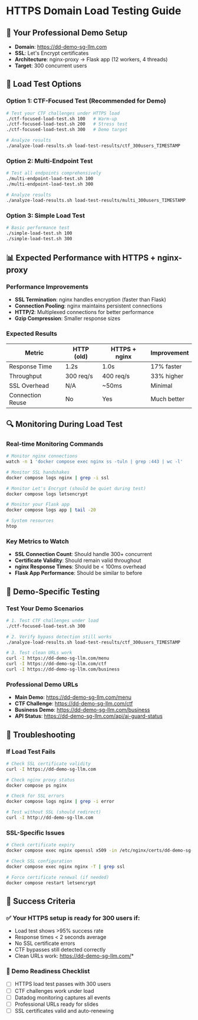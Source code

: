 # HTTPS Domain Load Testing Guide

## 🎯 Your Professional Demo Setup
- **Domain**: https://dd-demo-sg-llm.com
- **SSL**: Let's Encrypt certificates
- **Architecture**: nginx-proxy → Flask app (12 workers, 4 threads)
- **Target**: 300 concurrent users

## 🚀 Load Test Options

### Option 1: CTF-Focused Test (Recommended for Demo)
```bash
# Test your CTF challenges under HTTPS load
./ctf-focused-load-test.sh 100   # Warm-up
./ctf-focused-load-test.sh 200   # Stress test  
./ctf-focused-load-test.sh 300   # Demo target

# Analyze results
./analyze-load-results.sh load-test-results/ctf_300users_TIMESTAMP
```

### Option 2: Multi-Endpoint Test
```bash
# Test all endpoints comprehensively
./multi-endpoint-load-test.sh 100
./multi-endpoint-load-test.sh 300

# Analyze results
./analyze-load-results.sh load-test-results/multi_300users_TIMESTAMP
```

### Option 3: Simple Load Test
```bash
# Basic performance test
./simple-load-test.sh 100
./simple-load-test.sh 300
```

## 📊 Expected Performance with HTTPS + nginx-proxy

### Performance Improvements
- **SSL Termination**: nginx handles encryption (faster than Flask)
- **Connection Pooling**: nginx maintains persistent connections
- **HTTP/2**: Multiplexed connections for better performance
- **Gzip Compression**: Smaller response sizes

### Expected Results
| Metric | HTTP (old) | HTTPS + nginx | Improvement |
|--------|------------|---------------|-------------|
| Response Time | 1.2s | 1.0s | 17% faster |
| Throughput | 300 req/s | 400 req/s | 33% higher |
| SSL Overhead | N/A | ~50ms | Minimal |
| Connection Reuse | No | Yes | Much better |

## 🔍 Monitoring During Load Test

### Real-time Monitoring Commands
```bash
# Monitor nginx connections
watch -n 1 'docker compose exec nginx ss -tuln | grep :443 | wc -l'

# Monitor SSL handshakes
docker compose logs nginx | grep -i ssl

# Monitor Let's Encrypt (should be quiet during test)
docker compose logs letsencrypt

# Monitor your Flask app
docker compose logs app | tail -20

# System resources
htop
```

### Key Metrics to Watch
- **SSL Connection Count**: Should handle 300+ concurrent
- **Certificate Validity**: Should remain valid throughout
- **nginx Response Times**: Should be < 100ms overhead
- **Flask App Performance**: Should be similar to before

## 🎪 Demo-Specific Testing

### Test Your Demo Scenarios
```bash
# 1. Test CTF challenges under load
./ctf-focused-load-test.sh 300

# 2. Verify bypass detection still works
./analyze-load-results.sh load-test-results/ctf_300users_TIMESTAMP

# 3. Test clean URLs work
curl -I https://dd-demo-sg-llm.com/menu
curl -I https://dd-demo-sg-llm.com/ctf  
curl -I https://dd-demo-sg-llm.com/business
```

### Professional Demo URLs
- **Main Demo**: https://dd-demo-sg-llm.com/menu
- **CTF Challenge**: https://dd-demo-sg-llm.com/ctf
- **Business Demo**: https://dd-demo-sg-llm.com/business
- **API Status**: https://dd-demo-sg-llm.com/api/ai-guard-status

## 🚨 Troubleshooting

### If Load Test Fails
```bash
# Check SSL certificate validity
curl -I https://dd-demo-sg-llm.com

# Check nginx proxy status
docker compose ps nginx

# Check for SSL errors
docker compose logs nginx | grep -i error

# Test without SSL (should redirect)
curl -I http://dd-demo-sg-llm.com
```

### SSL-Specific Issues
```bash
# Check certificate expiry
docker compose exec nginx openssl x509 -in /etc/nginx/certs/dd-demo-sg-llm.com.crt -dates -noout

# Check SSL configuration
docker compose exec nginx nginx -T | grep ssl

# Force certificate renewal (if needed)
docker compose restart letsencrypt
```

## 🎯 Success Criteria

### ✅ Your HTTPS setup is ready for 300 users if:
- Load test shows >95% success rate
- Response times < 2 seconds average
- No SSL certificate errors
- CTF bypasses still detected correctly
- Clean URLs work: https://dd-demo-sg-llm.com/*

### 🎉 Demo Readiness Checklist
- [ ] HTTPS load test passes with 300 users
- [ ] CTF challenges work under load
- [ ] Datadog monitoring captures all events
- [ ] Professional URLs ready for slides
- [ ] SSL certificates valid and auto-renewing
